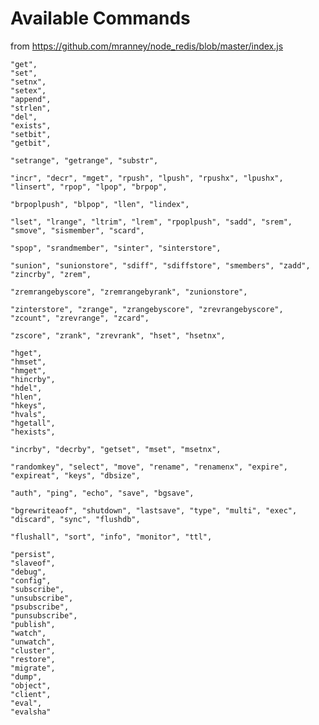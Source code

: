 # Available Commands


from https://github.com/mranney/node_redis/blob/master/index.js

    
    "get", 
    "set", 
    "setnx", 
    "setex", 
    "append", 
    "strlen", 
    "del", 
    "exists", 
    "setbit", 
    "getbit", 

    "setrange", "getrange", "substr",
    
    "incr", "decr", "mget", "rpush", "lpush", "rpushx", "lpushx", "linsert", "rpop", "lpop", "brpop", 

    "brpoplpush", "blpop", "llen", "lindex",
    
    "lset", "lrange", "ltrim", "lrem", "rpoplpush", "sadd", "srem", "smove", "sismember", "scard", 

    "spop", "srandmember", "sinter", "sinterstore",
    
    "sunion", "sunionstore", "sdiff", "sdiffstore", "smembers", "zadd", "zincrby", "zrem", 

    "zremrangebyscore", "zremrangebyrank", "zunionstore",
    
    "zinterstore", "zrange", "zrangebyscore", "zrevrangebyscore", "zcount", "zrevrange", "zcard", 

    "zscore", "zrank", "zrevrank", "hset", "hsetnx",
    
    "hget", 
    "hmset", 
    "hmget", 
    "hincrby", 
    "hdel", 
    "hlen", 
    "hkeys", 
    "hvals", 
    "hgetall", 
    "hexists", 

    "incrby", "decrby", "getset", "mset", "msetnx",
    
    "randomkey", "select", "move", "rename", "renamenx", "expire", "expireat", "keys", "dbsize", 

    "auth", "ping", "echo", "save", "bgsave",
    
    "bgrewriteaof", "shutdown", "lastsave", "type", "multi", "exec", "discard", "sync", "flushdb", 

    "flushall", "sort", "info", "monitor", "ttl",
    
    "persist", 
    "slaveof", 
    "debug", 
    "config", 
    "subscribe", 
    "unsubscribe", 
    "psubscribe", 
    "punsubscribe", 
    "publish", 
    "watch", 
    "unwatch", 
    "cluster",
    "restore", 
    "migrate", 
    "dump", 
    "object", 
    "client", 
    "eval", 
    "evalsha"

